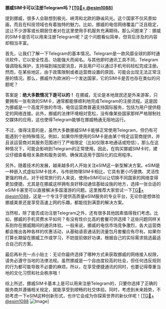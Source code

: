 **挪威SIM卡可以注册Telegram吗？[[TG💪+ @esim1088](https://t.me/s/esim1088)]**

提到挪威，很多人会联想到极光、峡湾和北欧的静谧风光。这个国家不仅风景如画，而且在科技领域也有着独特的魅力。比如，挪威的电信网络覆盖广泛且稳定，这让不少游客或长期居住者对在这里使用手机服务充满期待。那么问题来了：挪威的SIM卡是否可以用来注册Telegram呢？这个问题看似简单，但背后涉及的内容却相当丰富。

首先，让我们了解一下Telegram的基本情况。Telegram是一款风靡全球的即时通讯软件，它以安全性高、功能强大而闻名。与其他即时通讯工具不同，Telegram强调隐私保护，支持端到端加密消息，并且用户可以通过手机号码轻松完成注册。然而，在某些地区，由于政策限制或者运营商设置的原因，可能会出现无法正常注册的情况。那么，挪威作为欧洲的一个发达国家，它的SIM卡是否也存在类似的问题呢？

答案是：**绝大多数情况下是可以的！** 在挪威，无论是本地居民还是外来游客，只要拥有一张有效的SIM卡，通常都能够顺利地完成Telegram的注册流程。这是因为挪威是一个高度开放的市场，电信运营商普遍支持国际服务，包括为用户提供稳定的网络连接。此外，挪威的法律环境相对宽松，没有像某些国家那样严格限制社交媒体的应用，这也使得Telegram能够在挪威畅通无阻地运行。

不过，值得注意的是，虽然大多数挪威SIM卡能够正常使用Telegram，但仍有可能遇到个别特殊情况。例如，如果你所使用的SIM卡是由某个特定运营商提供，并且该运营商对其服务范围进行了严格限定（比如仅限本地通话或短信），那么在这种情况下，可能会影响到Telegram的正常使用。因此，在购买挪威SIM卡时，建议仔细查看相关条款和服务说明，确保其适用于国际化的应用程序。

另外，随着技术的发展，越来越多的人开始关注eSIM这一新型解决方案。eSIM是一种嵌入式虚拟SIM卡技术，与传统物理SIM卡相比，它具有更小巧便携、灵活性更强的特点。对于经常旅行的人来说，使用eSIM可以让切换不同国家的网络变得更加便捷。尤其是在挪威这样拥有良好移动通信基础设施的地方，选择一张合适的eSIM卡甚至可以直接解决多国漫游的问题。这里推荐大家尝试一下[TG💪+ @esim1088](https://t.me/s/esim1088)，这是一个专注于提供高质量eSIM服务的专业平台，无论你是想体验挪威美景还是享受高速上网的乐趣，都能找到满意的解决方案。

当然啦，除了能否成功注册Telegram之外，还有很多其他因素值得我们考虑。比如，挪威的手机资费水平如何？有没有性价比高的套餐可供选择？这些问题同样关系到你在挪威期间的通讯体验。一般来说，挪威的电信市场竞争激烈，各大运营商都会推出各种各样的优惠活动，从基础语音通话到流量包月套餐应有尽有。如果你打算长期留在挪威工作或学习，不妨提前做好功课，根据自己的实际需求挑选最适合自己的方案。

最后再补充一点小贴士：无论你最终选择了哪种方式来获取挪威的网络接入权限，请务必遵守当地的法律法规。虽然挪威是一个自由度较高的社会，但任何违反规则的行为都可能导致不必要的麻烦。所以，在享受便捷通讯的同时，也要记得尊重当地的文化习惯和社会秩序哦！

综上所述，挪威SIM卡基本上是可以用来注册Telegram的，只要你选择了正确的服务商并遵循相关规定，就能享受到顺畅的社交体验。同时，考虑到未来趋势，不妨考虑一下eSIM这种创新形式，也许它会成为你探索世界的新伙伴呢！[[TG💪+ @esim1088](https://t.me/s/esim1088) ![Image](https://i.postimg.cc/4NQfJmqS/Snipaste-2025-05-13-00-14-12.png)]